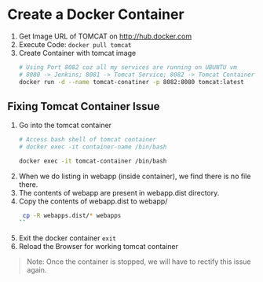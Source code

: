 # Create a Docker Container

1. Get Image URL of TOMCAT on http://hub.docker.com
2. Execute Code: ` docker pull tomcat `
3. Create Container with tomcat image
   ```bash
   # Using Port 8082 coz all my services are running on UBUNTU vm
   # 8080 -> Jenkins; 8081 -> Tomcat Service; 8082 -> Tomcat Container
   docker run -d --name tomcat-conatiner -p 8082:8080 tomcat:latest
   ```

## Fixing Tomcat Container Issue

1. Go into the tomcat container
   ```bash
   # Access bash shell of tomcat container
   # docker exec -it container-name /bin/bash

   docker exec -it tomcat-container /bin/bash

   ```
2. When we do listing in webapp (inside container), we find there is no file there.
3. The contents of webapp are present in webapp.dist directory.
4. Copy the contents of webapp.dist to webapp/
   ```bash
    cp -R webapps.dist/* webapps
   ``
5. Exit the docker container ` exit `
6. Reload the Browser for working tomcat container

 > Note: Once the container is stopped, we will have to rectify this issue again.